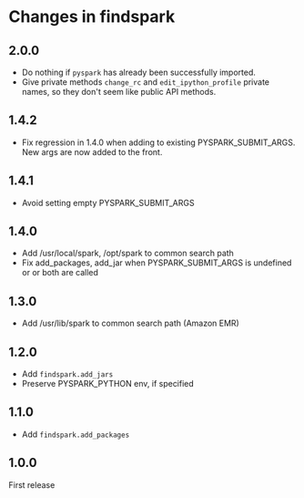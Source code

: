 # Changes in findspark

## 2.0.0

- Do nothing if `pyspark` has already been successfully imported.
- Give private methods `change_rc` and `edit_ipython_profile` private names,
  so they don't seem like public API methods.


## 1.4.2

- Fix regression in 1.4.0 when adding to existing PYSPARK_SUBMIT_ARGS.
  New args are now added to the front.

## 1.4.1

- Avoid setting empty PYSPARK_SUBMIT_ARGS

## 1.4.0

- Add /usr/local/spark, /opt/spark to common search path
- Fix add_packages, add_jar when PYSPARK_SUBMIT_ARGS is undefined or or both are called

## 1.3.0

- Add /usr/lib/spark to common search path (Amazon EMR)

## 1.2.0

- Add `findspark.add_jars`
- Preserve PYSPARK_PYTHON env, if specified

## 1.1.0

- Add `findspark.add_packages`


## 1.0.0

First release
